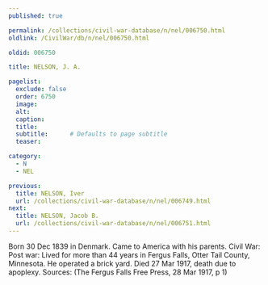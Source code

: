 ```yaml
---
published: true

permalink: /collections/civil-war-database/n/nel/006750.html
oldlink: /CivilWar/db/n/nel/006750.html

oldid: 006750

title: NELSON, J. A.

pagelist:
  exclude: false
  order: 6750
  image: 
  alt:
  caption:
  title:
  subtitle:      # Defaults to page subtitle
  teaser:

category: 
  - N 
  - NEL

previous:
  title: NELSON, Iver
  url: /collections/civil-war-database/n/nel/006749.html  
next:
  title: NELSON, Jacob B.
  url: /collections/civil-war-database/n/nel/006751.html   
---
```

Born 30 Dec 1839 in Denmark. Came to America with his parents. Civil War: Post war: Lived for more than 44 years in Fergus Falls, Otter Tail County, Minnesota. He operated a brick yard. Died 27 Mar 1917, death due to apoplexy. Sources: (The Fergus Falls Free Press, 28 Mar 1917, p 1)